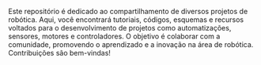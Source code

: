 Este repositório é dedicado ao compartilhamento de diversos projetos de robótica. Aqui, você encontrará tutoriais, códigos, esquemas e recursos voltados para o desenvolvimento de projetos como automatizações, sensores, motores e controladores. O objetivo é colaborar com a comunidade, promovendo o aprendizado e a inovação na área de robótica. Contribuições são bem-vindas!
